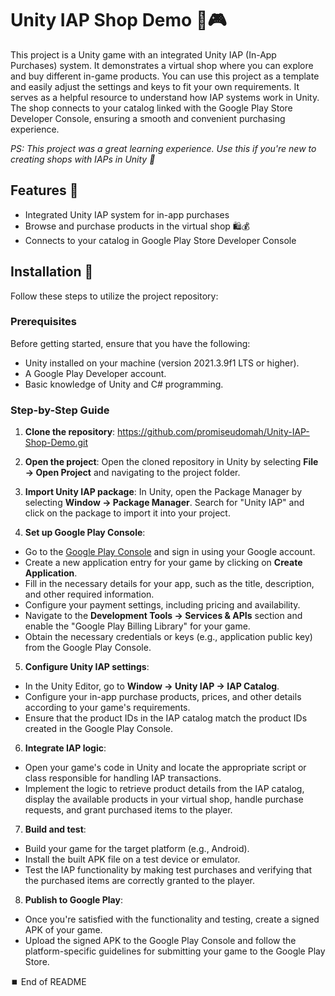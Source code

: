 # Unity IAP Shop Demo 🛒🎮

This project is a Unity game with an integrated Unity IAP (In-App Purchases) system. It demonstrates a virtual shop where you can explore and buy different in-game products. You can use this project as a template and easily adjust the settings and keys to fit your own requirements. It serves as a helpful resource to understand how IAP systems work in Unity. The shop connects to your catalog linked with the Google Play Store Developer Console, ensuring a smooth and convenient purchasing experience.

*PS: This project was a great learning experience. Use this if you're new to creating shops with IAPs in Unity 🚀*

## Features 🌟

- Integrated Unity IAP system for in-app purchases
- Browse and purchase products in the virtual shop 🛍️💰
- Connects to your catalog in Google Play Store Developer Console

## Installation 🚀

Follow these steps to utilize the project repository:

### Prerequisites

Before getting started, ensure that you have the following:

- Unity installed on your machine (version 2021.3.9f1 LTS or higher).
- A Google Play Developer account.
- Basic knowledge of Unity and C# programming.

### Step-by-Step Guide

1. **Clone the repository**: https://github.com/promiseudomah/Unity-IAP-Shop-Demo.git

2. **Open the project**: Open the cloned repository in Unity by selecting **File → Open Project** and navigating to the project folder.

3. **Import Unity IAP package**: In Unity, open the Package Manager by selecting **Window → Package Manager**. Search for "Unity IAP" and click on the package to import it into your project.

4. **Set up Google Play Console**:
- Go to the [Google Play Console](https://play.google.com/apps/publish) and sign in using your Google account.
- Create a new application entry for your game by clicking on **Create Application**.
- Fill in the necessary details for your app, such as the title, description, and other required information.
- Configure your payment settings, including pricing and availability.
- Navigate to the **Development Tools → Services & APIs** section and enable the "Google Play Billing Library" for your game.
- Obtain the necessary credentials or keys (e.g., application public key) from the Google Play Console.

5. **Configure Unity IAP settings**:
- In the Unity Editor, go to **Window → Unity IAP → IAP Catalog**.
- Configure your in-app purchase products, prices, and other details according to your game's requirements.
- Ensure that the product IDs in the IAP catalog match the product IDs created in the Google Play Console.

6. **Integrate IAP logic**:
- Open your game's code in Unity and locate the appropriate script or class responsible for handling IAP transactions.
- Implement the logic to retrieve product details from the IAP catalog, display the available products in your virtual shop, handle purchase requests, and grant purchased items to the player.

7. **Build and test**:
- Build your game for the target platform (e.g., Android).
- Install the built APK file on a test device or emulator.
- Test the IAP functionality by making test purchases and verifying that the purchased items are correctly granted to the player.

8. **Publish to Google Play**:
- Once you're satisfied with the functionality and testing, create a signed APK of your game.
- Upload the signed APK to the Google Play Console and follow the platform-specific guidelines for submitting your game to the Google Play Store.

⏹️ End of README
